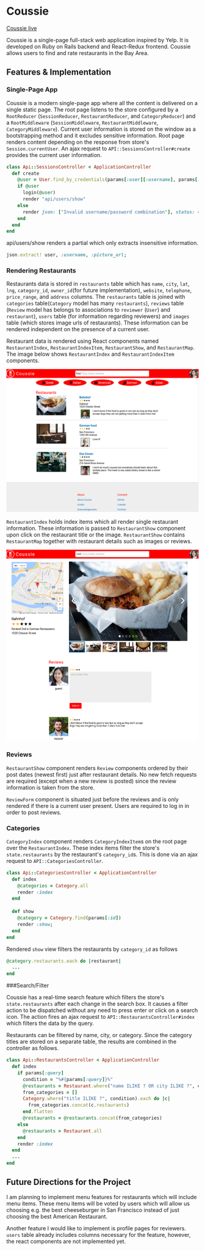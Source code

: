 # Coussie

[Coussie live][live]

[live]: http://www.coussie.com

Coussie is a single-page full-stack web application inspired by Yelp. It
is developed on Ruby on Rails backend and React-Redux frontend. Coussie
allows users to find and rate restaurants in the Bay Area.

## Features & Implementation

### Single-Page App

Coussie is a modern single-page app where all the content is delivered
on a single static page. The root page listens to the store configured by
a `RootReducer` (`SessionReducer`, `RestaurantReducer`, and `CategoryReducer`)
and a `RootMiddleware` (`SessionMiddleware`, `RestaurantMiddleware`,
`CategoryMiddleware`). Current user information is stored on the window
as a bootstrapping method and it excludes sensitive information.
Root page renders content depending on the response
from store's `Session.currentUser`. An ajax request to
`API::SessionsController#create` provides the current user information.

```ruby
class Api::SessionsController < ApplicationController
  def create
    @user = User.find_by_credentials(params[:user][:username], params[:user][:password])
    if @user
      login(@user)
      render "api/users/show"
    else
      render json: ["Invalid username/password combination"], status: 401
    end
  end
end
```

api/users/show renders a partial which only extracts insensitive information.

```ruby
json.extract! user, :username, :picture_url;
```

### Rendering Restaurants

Restaurants data is stored in `restaurants` table which has `name`, `city`,
`lat`, `lng`, `category_id`, `owner_id`(for future implementation), `website`,
`telephone`, `price_range`, and `address` columns. The `restaurants` table is joined
with `categories` table(`Category` model has many `restaurants`), `reviews` table
(`Review` model has belongs to associations to `reviewer` (`User`) and
`restaurant`), `users` table (for information regarding reviewers) and `images`
table (which stores image urls of restaurants). These information can be
rendered independent on the presence of a current user.

Restaurant data is rendered using React components named `RestaurantIndex`,
`RestaurantIndexItem`, `RestaurantShow`, and `RestaurantMap`. The image below
shows `RestaurantIndex` and `RestaurantIndexItem` components.

![image of restaurants index](docs/wireframes/coussie-index.png)

`RestaurantIndex` holds index items which all render single restaurant
information. These information is passed to `RestaurantShow` component upon
click on the restaurant title or the image. `RestaurantShow` contains
`RestaurantMap` together with restaurant details such as images or reviews.

![image of restaurants show](docs/wireframes/coussie-show.png)

### Reviews

`RestaurantShow` component renders `Review` components ordered by their post
dates (newest first) just after restaurant details. No new fetch requests
are required (except when a new review is posted) since the review information
is taken from the store.

`ReviewForm` component is situated just before the reviews and is only rendered
if there is a current user present. Users are required to log in in order
to post reviews.

### Categories

`CategoryIndex` component renders `CategoryIndexItem`s on the root page over
the `RestaurantIndex`. These index items filter the store's `state.restaurants`
by the restaurant's `category_id`s. This is done via an ajax request to
`API::CategoriesController`.

```ruby
class Api::CategoriesController < ApplicationController
  def index
    @categories = Category.all
    render :index
  end

  def show
    @category = Category.find(params[:id])
    render :show;
  end
end
```

Rendered `show` view filters the restaurants by `category_id` as follows

```ruby
@category.restaurants.each do |restaurant|
  ...
end
```

###Search/Filter

Coussie has a real-time search feature which filters the store's
`state.restaurants` after each change in the search box. It causes a filter
action to be dispatched without any need to press enter or click on a
search icon. The action fires an ajax request to `API::RestaurantsController#index`
which filters the data by the query.

Restaurants can be filtered by name, city, or category. Since the category
titles are stored on a separate table, the results are combined in the
controller as follows.

```ruby
class Api::RestaurantsController < ApplicationController
  def index
    if params[:query]
      condition = "%#{params[:query]}%"
      @restaurants = Restaurant.where("name ILIKE ? OR city ILIKE ?", condition, condition)
      from_categories = []
      Category.where("title ILIKE ?", condition).each do |c|
        from_categories.concat(c.restaurants)
      end.flatten
      @restaurants = @restaurants.concat(from_categories)
    else
      @restaurants = Restaurant.all
    end
    render :index
  end
  ...
end
```

## Future Directions for the Project

I am planning to implement menu features for restaurants which will include
menu items. These menu items will be voted by users which will allow us
choosing e.g. the best cheeseburger in San Francisco instead of just
choosing the best American Restaurant.

Another feature I would like to implement is profile pages for reviewers.
`users` table already includes columns necessary for the feature, however,
the react components are not implemented yet.
